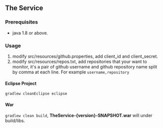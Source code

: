 ## The Service

### Prerequisites
- java 1.8 or above.

### Usage

1. modify src/resources/github.properties, add client_id and client_secret.
2. modify src/resources/repos.txt, add repositories that your want to monitor, it's a pair of github username and github repository name split by comma at each line.  For example ``username,repository``


#### Eclipse Project
``gradlew cleanEclipse eclipse``

#### War
``gradlew clean build``, **TheService-{version}-SNAPSHOT.war** will under build/libs.